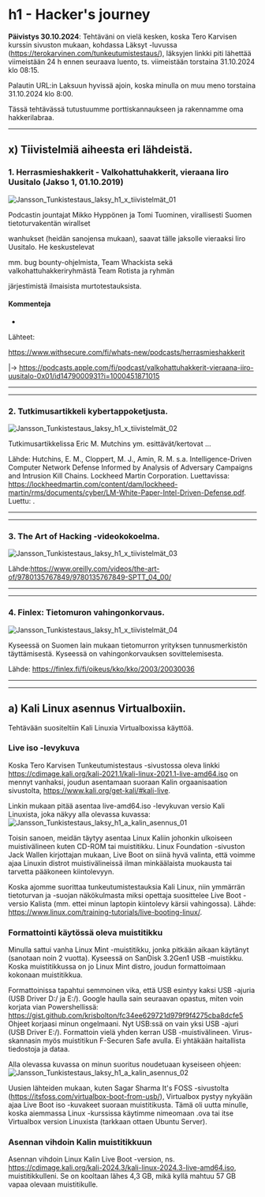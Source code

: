 # h1 - Hacker's journey

**Päivistys 30.10.2024**: Tehtäväni on vielä kesken,
koska Tero Karvisen kurssin sivuston mukaan,
kohdassa Läksyt -luvussa (https://terokarvinen.com/tunkeutumistestaus/),
läksyjen linkki piti lähettää viimeistään 24 h ennen seuraava luento,
ts. viimeistään torstaina 31.10.2024 klo 08:15.

Palautin URL:in Laksuun hyvissä ajoin, koska minulla on muu meno
torstaina 31.10.2024 klo 8:00.

Tässä tehtävässä tutustuumme porttiskannaukseen ja rakennamme oma hakkerilabraa.

---

## x) Tiivistelmiä aiheesta eri lähdeistä.

### 1. Herrasmieshakkerit - Valkohattuhakkerit, vieraana Iiro Uusitalo (Jakso 1, 01.10.2019)

![Jansson_Tunkistestaus_laksy_h1_x_tiivistelmät_01](https://github.com/user-attachments/assets/0d06ff9c-ebd5-44a3-b13d-6fac1d0cee3f)

Podcastin jountajat Mikko Hyppönen ja Tomi Tuominen, virallisesti Suomen tietoturvakentän wirallset 

wanhukset (heidän sanojensa mukaan), saavat tälle jaksolle vieraaksi Iiro Uusitalo. He keskustelevat

mm. bug bounty-ohjelmista, Team Whackista sekä valkohattuhakkeriryhmästä Team Rotista ja ryhmän 

järjestimistä ilmaisista murtotestauksista.

#### Kommenteja
-

Lähteet: 

https://www.withsecure.com/fi/whats-new/podcasts/herrasmieshakkerit

|-> https://podcasts.apple.com/fi/podcast/valkohattuhakkerit-vieraana-iiro-uusitalo-0x01/id1479000931?i=1000451871015

---
---

### 2. Tutkimusartikkeli kybertappoketjusta.

![Jansson_Tunkistestaus_laksy_h1_x_tiivistelmät_02](https://github.com/user-attachments/assets/84c3b9cc-0f81-470b-a83d-28cfb6352406)


Tutkimusartikkelissa Eric M. Mutchins ym. esittävät/kertovat ...

Lähde: Hutchins, E. M., Cloppert, M. J., Amin, R. M. s.a. Intelligence-Driven Computer Network Defense Informed by Analysis of Adversary Campaigns and Intrusion Kill Chains. Lockheed Martin Corporation.  Luettavissa: https://lockheedmartin.com/content/dam/lockheed-martin/rms/documents/cyber/LM-White-Paper-Intel-Driven-Defense.pdf. Luettu: .

---
---

### 3. The Art of Hacking -videokokoelma.

![Jansson_Tunkistestaus_laksy_h1_x_tiivistelmät_03](https://github.com/user-attachments/assets/de9d9b53-cb64-4641-b3ae-611fe33c6dcf)


Lähde:https://www.oreilly.com/videos/the-art-of/9780135767849/9780135767849-SPTT_04_00/

---
---

### 4. Finlex: Tietomuron vahingonkorvaus.

![Jansson_Tunkistestaus_laksy_h1_x_tiivistelmät_04](https://github.com/user-attachments/assets/2ed76bfb-6f4b-44cb-b2e5-344337f4f055)

Kyseessä on Suomen lain mukaan tietomurron yrityksen tunnusmerkistön täyttämisestä.
Kyseessä on vahingonkorvauksen sovittelemisesta.

Lähde:
https://finlex.fi/fi/oikeus/kko/kko/2003/20030036

---
---

## a) Kali Linux asennus Virtualboxiin.

Tehtävään suositeltiin Kali Linuxia Virtualboxissa käyttöä.

### Live iso -levykuva

Koska Tero Karvisen Tunkeutumistestaus -sivustossa oleva linkki
https://cdimage.kali.org/kali-2021.1/kali-linux-2021.1-live-amd64.iso
on mennyt vanhaksi, joudun asentamaan suoraan Kalin orgaanisaation sivustolta,
https://www.kali.org/get-kali/#kali-live.

Linkin mukaan pitää asentaa live-amd64.iso -levykuvan versio Kali Linuxista,
joka näkyy alla olevassa kuvassa:
![Jansson_Tunkistestaus_laksy_h1_a_kalin_asennus_01](https://github.com/user-attachments/assets/d5ee44e4-4648-466d-a0e6-7f4154993e03)

Toisin sanoen, meidän täytyy asentaa Linux Kaliin johonkin ulkoiseen muistivälineen kuten CD-ROM tai muistitikku.
Linux Foundation -sivuston Jack Wallen kirjottajan mukaan, Live Boot on siinä hyvä valinta, että voimme ajaa
Linuxin distrot muistivälineissä ilman minkäälaista muokausta tai tarvetta pääkoneen kiintolevyyn.

Koska ajomme suorittaa tunkeutumistestauksia Kali Linux, niin ymmärrän tietoturvan ja -suojan näkökulmasta
miksi opettaja suosittelee Live Boot -versio Kalista (mm. ettei minun laptopin kiintolevy kärsii vahingossa).
Lähde: https://www.linux.com/training-tutorials/live-booting-linux/.

### Formattointi käytössä oleva muistitikku

Minulla sattui vanha Linux Mint -muistitikku, jonka pitkään aikaan käytänyt (sanotaan noin 2 vuotta).
Kyseessä on SanDisk 3.2Gen1 USB -muistikku. Koska muistitikkussa on jo Linux Mint distro,
joudun formattoimaan kokonaan muistitikkua.

Formattoinissa tapahtui semmoinen vika, että USB esintyy kaksi USB -ajuria (USB Driver D:/ ja E:/).
Google haulla sain seuraavan opastus, miten voin korjata vian Powershellissä:
https://gist.github.com/krisbolton/fc34ee629721d979f9f4275cba8dcfe5
Ohjeet korjaasi minun ongelmaani. Nyt USB:ssä on vain yksi USB -ajuri (USB Driver E:/).
Formattoin vielä yhden kerran USB -muistivälineen.
Virus-skannasin myös muistitikun F-Securen Safe avulla. Ei yhtäkään haitallista tiedostoja ja dataa.

Alla olevassa kuvassa on minun suoritus noudetuaan kyseiseen ohjeen:
![Jansson_Tunkistestaus_laksy_h1_a_kalin_asennus_02](https://github.com/user-attachments/assets/4464671c-f096-4eb8-9b52-665a14fef55b)

Uusien lähteiden mukaan, kuten Sagar Sharma It's FOSS -sivustolta (https://itsfoss.com/virtualbox-boot-from-usb/), 
Virtualbox pystyy nykyään ajaa Live Boot iso -kuvakeet suoraan muistitikusta. Tämä oli uutta minulle,
koska aiemmassa Linux -kurssissa käytimme nimeomaan .ova tai itse Virtualbox version Linuxista (tarkkaan ottaen Ubuntu Server).

### Asennan vihdoin Kalin muistitikkuun

Asennan vihdoin Linux Kalin Live Boot -version, ns. https://cdimage.kali.org/kali-2024.3/kali-linux-2024.3-live-amd64.iso,
muistitikkulleni. Se on kooltaan lähes 4,3 GB, mikä kyllä mahtuu 57 GB vapaa olevaan muistitikulle. 

